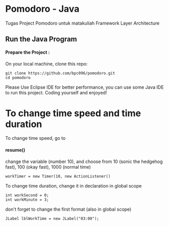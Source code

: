 # Pomodoro - Java
Tugas Project Pomodoro untuk matakuliah Framework Layer Architecture

## Run the Java Program

#### Prepare the Project :
On your local machine, clone this repo:

```
git clone https://github.com/bpc096/pomodoro.git
cd pomodoro
```

Please Use Eclipse IDE for better performance, you can use some Java IDE to run this project.
Coding yourself and enjoyed!

# To change time speed and time duration


To change time speed, go to
#### resume()

change the variable (number 10), and choose from 10 (sonic the hedgehog fast), 100 (okay fast), 1000 (normal time)

```
workTimer = new Timer(10, new ActionListener()
```

To change time duration, change it in declaration in global scope

```
int workSecond = 0;
int workMinute = 3;
```

don't forget to change the first format (also in global scope)

```
JLabel lblWorkTime = new JLabel("03:00");
```

